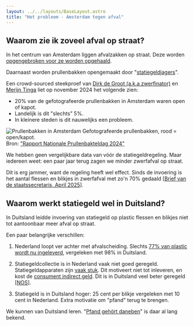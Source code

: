 ```yaml
---
layout: ../../layouts/BaseLayout.astro
title: "Het probleem - Amsterdam tegen afval"
---
```


## Waarom zie ik zoveel afval op straat?

In het centrum van Amsterdam liggen afvalzakken op straat. Deze worden 
[opgengebroken voor ze worden opgehaald](https://www.at5.nl/nieuws/232360/bedrijven-mogen-afval-niet-meer-in-plastic-zakken-op-straat-zetten).

Daarnaast worden prullenbakken opengemaakt door 
"[statiegeldjagers](https://www.parool.nl/amsterdam/van-daklozen-tot-georganiseerde-teams-de-jacht-op-statiegeld-ontregelt-amsterdam~bd981ec3/)".

Een crowd-sourced steekproef van 
[Dirk de Groot (a.k.a zwerfinator)](https://www.zwerfinator.nl/) en 
[Merijn Tinga](https://www.plasticsoupsurfer.org/) liet op november 2024 het volgende zien:

- 20% van de gefotografeerde prullenbakken in Amsterdam waren open of kapot.
- Landelijk is dit "slechts" 5%.
- In kleinere steden is dit nauwelijks een probleem.

<div class="img-container">
    <img src="/images/prullenbakken_amsterdam.png" alt="Prullenbakken in Amsterdam" class="img-header">
    <span class="img-caption-default">Gefotografeerde prullenbakken, rood = open/kapot.<br>Bron: <a href="https://www.uu.nl/sites/default/files/Rapport%20Nationale%20Prullenbakteldag%202024.pdf">"Rapport Nationale Prullenbakteldag 2024"</a></span>
</div>

We hebben geen vergelijkbare data van vóór de statiegeldregeling. Maar iedereen weet: een paar jaar terug zagen we minder zwerfafval op straat.

Dit is erg jammer, want de regeling heeft wel effect. Sinds de invoering is het aantal flessen en blikjes in zwerfafval met zo'n 70% gedaald 
\[[Brief van de staatssecretaris, April 2025](https://www.tweedekamer.nl/downloads/document?id=2025D16731)\].

## Waarom werkt statiegeld wel in Duitsland?

In Duitsland leidde invoering van statiegeld op plastic flessen en blikjes niet tot aantoonbaar meer afval op straat.

Een paar belangrijke verschillen:

1. Nederland loopt ver achter met afvalscheiding. Slechts [77% van plastic wordt nu ingeleverd](https://www.statiegeldnederland.nl/gm-files/update-voortgang-en-resultaten-statiegeld-in-nederland-cijfers-2024.pdf), vergeleken met 98% in Duitsland.

2. Statiegeldcollectie is in Nederland vaak niet goed geregeld. Statiegeldapparaten zijn [vaak stuk](https://www.parool.nl/amsterdam/een-jaar-na-de-invoering-van-statiegeld-op-blikjes-zuchtend-in-ellenlange-rijen-en-langs-omgekieperde-vuilnisbakken~bad34c0a/). Dit motiveert niet tot inleveren, en kost de [consument indirect geld](https://zwerfinator.nl/index.php/blik-op-stuk/). Dit is in Duitsland veel beter geregeld [[NOS](https://nos.nl/artikel/2527333-niemand-voorzag-de-zooi-op-straat-door-uitbreiding-van-statiegeld)].

3. Statiegeld is in Duitsland hoger: 25 cent per blikje vergeleken met 10 cent in Nederland. Extra motivatie om "pfand" terug te brengen.

We kunnen van Duitsland leren. "[Pfand gehört daneben](https://www.pfand-gehoert-daneben.de/)" is daar al lang bekend. 
